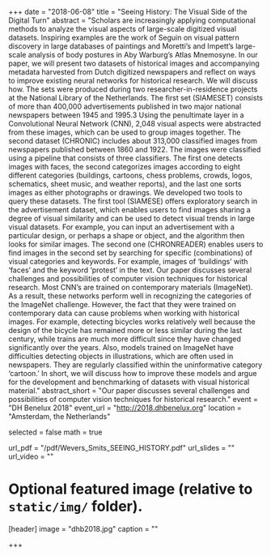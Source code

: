 +++
date = "2018-06-08"
title = "Seeing History: The Visual Side of the Digital Turn"
abstract = "Scholars are increasingly applying computational methods to analyze the visual aspects of large-scale digitized visual datasets. Inspiring examples are the work of Seguin on visual pattern discovery in large databases of paintings and Moretti’s and Impett’s large-scale analysis of body postures in Aby Warburg’s Atlas Mnemosyne. In our paper, we will present two datasets of historical images and accompanying metadata harvested from Dutch digitized newspapers and reflect on ways to improve existing neural networks for historical research. We will discuss how. The sets were produced during two researcher-in-residence projects at the National Library of the Netherlands. The first set (SIAMESET) consists of more than 400,000 advertisements published in two major national newspapers between 1945 and 1995.3 Using the penultimate layer in a Convolutional Neural Network (CNN), 2,048 visual aspects were abstracted from these images, which can be used to group images together. The second dataset (CHRONIC) includes about 313,000 classified images from newspapers published between 1860 and 1922. The images were classified using a pipeline that consists of three classifiers. The first one detects images with faces, the second categorizes images according to eight different categories (buildings, cartoons, chess problems, crowds, logos, schematics, sheet music, and weather reports), and the last one sorts images as either photographs or drawings. We developed two tools to query these datasets. The first tool (SIAMESE) offers exploratory search in the advertisement dataset, which enables users to find images sharing a degree of visual similarity and can be used to detect visual trends in large visual datasets. For example, you can input an advertisement with a particular design, or perhaps a shape or object, and the algorithm then looks for similar images. The second one (CHRONREADER) enables users to find images in the second set by searching for specific (combinations) of visual categories and keywords. For example, images of ‘buildings’ with ‘faces’ and the keyword ‘protest’ in the text. Our paper discusses several challenges and possibilities of computer vision techniques for historical research. Most CNN’s are trained on contemporary materials (ImageNet). As a result, these networks perform well in recognizing the categories of the ImageNet challenge. However, the fact that they were trained on contemporary data can cause problems when working with historical images. For example, detecting bicycles works relatively well because the design of the bicycle has remained more or less similar during the last century, while trains are much more difficult since they have changed significantly over the years. Also, models trained on ImageNet have difficulties detecting objects in illustrations, which are often used in newspapers. They are regularly classified within the uninformative category ‘cartoon.’ In short, we will discuss how to improve these models and argue for the development and benchmarking of datasets with visual historical material."
abstract_short = "Our paper discusses several challenges and possibilities of computer vision techniques for historical research."
event = "DH Benelux 2018"
event_url = "http://2018.dhbenelux.org"
location = "Amsterdam, the Netherlands"

selected = false
math = true

url_pdf = "/pdf/Wevers_Smits_SEEING_HISTORY.pdf"
url_slides = ""
url_video = ""

# Optional featured image (relative to `static/img/` folder).
[header]
image = "dhb2018.jpg"
caption = ""

+++


